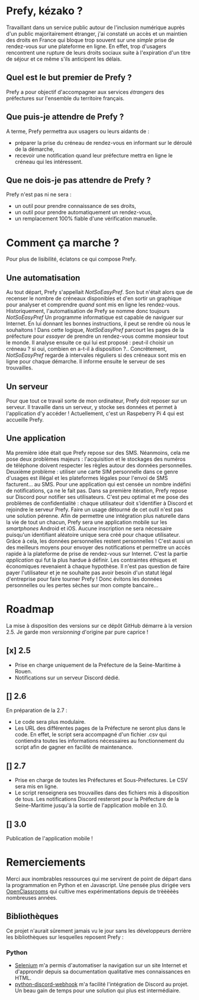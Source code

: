 # Prefy, kézako ?
Travaillant dans un service public autour de l'inclusion numérique auprès d'un public majoritairement étranger, j'ai constaté un accès et un maintien des droits en France qui bloque trop souvent sur une *simple* prise de rendez-vous sur une plateforme en ligne. En effet, trop d'usagers rencontrent une rupture de leurs droits sociaux suite à l'expiration d'un titre de séjour et ce même s'ils anticipent les délais.
## Quel est le but premier de Prefy ?
Prefy a pour objectif d'accompagner aux services *étrangers* des préfectures sur l'ensemble du territoire français.
## Que puis-je attendre de Prefy ?
A terme, Prefy permettra aux usagers ou leurs aidants de :
- préparer la prise du créneau de rendez-vous en informant sur le déroulé de la démarche,
- recevoir une notification quand leur préfecture mettra en ligne le créneau qui les intéressent.
## Que ne dois-je pas attendre de Prefy ?
Prefy n'est pas ni ne sera :
- un outil pour prendre connaissance de ses droits,
- un outil pour prendre automatiquement un rendez-vous,
- un remplacement 100% fiable d'une vérification manuelle.

# Comment ça marche ?
Pour plus de lisibilité, éclatons ce qui compose Prefy.
## Une automatisation
Au tout départ, Prefy s'appellait _NotSoEasyPref_. Son but n'était alors que de recenser le nombre de créneaux disponibles et d'en sortir un graphique pour analyser et comprendre _quand_ sont mis en ligne les rendez-vous. Historiquement, l'automatisation de Prefy se nomme donc toujours _NotSoEasyPref_
Un programme informatique est capable de naviguer sur Internet. En lui donnant les bonnes instructions, il peut se rendre où nous le souhaitons ! Dans cette logique, _NotSoEasyPref_ parcourt les pages de la préfecture pour _essayer_ de prendre un rendez-vous comme monsieur tout le monde. Il analyse ensuite ce qui lui est proposé : peut-il choisir un créneau ? si oui, combien en a-t-il à disposition ?..
Concrêtement, _NotSoEasyPref_ regarde à intervales réguliers si des créneaux sont mis en ligne pour chaque démarche. Il informe ensuite le serveur de ses trouvailles.
## Un serveur
Pour que tout ce travail sorte de mon ordinateur, Prefy doit reposer sur un serveur. Il travaille dans un serveur, y stocke ses données et permet à l'application d'y accéder !
Actuellement, c'est un Raspeberry Pi 4 qui est accueille Prefy.
## Une application
Ma première idée était que Prefy repose sur des SMS. Néanmoins, cela me pose deux problèmes majeurs : l'acquisition et le stockages des numéros de téléphone doivent respecter les règles autour des données personnelles. Deuxième problème : utiliser une carte SIM personnelle dans ce genre d'usages est illégal et les plateformes légales pour l'envoi de SMS facturent... au SMS. Pour une application qui est censée un nombre indéfini de notifications, ça ne le fait pas.
Dans sa première itération, Prefy repose sur Discord pour notifier ses utilisateurs. C'est peu optimal et me pose des problèmes de confidentialité : chaque utilisateur doit s'identifier à Discord et rejoindre le serveur Prefy. Faire un usage détourné de cet outil n'est pas une solution pérenne.
Afin de permettre une intégration plus naturelle dans la vie de tout un chacun, Prefy sera une application mobile sur les _smartphones_ Android et iOS. Aucune inscription ne sera nécessaire puisqu'un identifiant aléatoire unique sera créé pour chaque utilisateur. Grâce à cela, les données personnelles restent personnelles ! C'est aussi un des meilleurs moyens pour envoyer des notifications et permettre un accès rapide à la plateforme de prise de rendez-vous sur Internet.
C'est la partie _application_ qui fut la plus hardue à définir. Les contraintes éthiques et économiques revenaient à chaque hypothèse. Il n'est pas question de faire payer l'utilisateur et je ne souhaite pas avoir besoin d'un statut légal d'entreprise pour faire tourner Prefy ! Donc évitons les données personnelles ou les pertes sèches sur mon compte bancaire...

# Roadmap
La mise à disposition des versions sur ce dépôt GitHub démarre à la version 2.5. Je garde mon _versionning_ d'origine par pure caprice !
## [x] 2.5
- Prise en charge uniquement de la Préfecture de la Seine-Maritime à Rouen.
- Notifications sur un serveur Discord dédié.
## [] 2.6
En préparation de la 2.7 :
- Le code sera plus modulaire.
- Les URL des différentes pages de la Préfecture ne seront plus dans le code. En effet, le script sera accompagné d'un fichier .csv qui contiendra toutes les informations nécessaires au fonctionnement du script afin de gagner en facilité de maintenance.
## [] 2.7
- Prise en charge de toutes les Préfectures et Sous-Préfectures. Le CSV sera mis en ligne.
- Le script renseignera ses trouvailles dans des fichiers mis à disposition de tous.
Les notifications Discord resteront pour la Préfecture de la Seine-Maritime jusqu'à la sortie de l'application mobile en 3.0.
## [] 3.0
Publication de l'application mobile !

# Remerciements
Merci aux inombrables ressources qui me servirent de point de départ dans la programmation en Python et en Javascript. Une pensée plus dirigée vers [OpenClassrooms](https://openclassrooms.com/fr) qui cultive mes expérimentations depuis de trèèèèès nombreuses années.
## Bibliothèques
Ce projet n'aurait sûrement jamais vu le jour sans les développeurs derrière les bibliothèques sur lesquelles reposent Prefy :
### Python
- [Selenium](https://github.com/SeleniumHQ/selenium) m'a permis d'automatiser la navigation sur un site Internet et d'approndir depuis sa documentation qualitative mes connaissances en HTML.
- [python-discord-webhook](https://github.com/lovvskillz/python-discord-webhook) m'a facilité l'intégration de Discord au projet. Un beau gain de temps pour une solution qui plus est intermédiaire.

